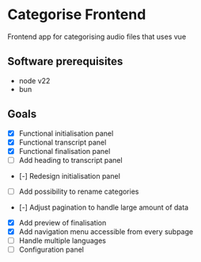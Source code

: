 # Categorise Frontend

Frontend app for categorising audio files that uses vue

## Software prerequisites

- node v22
- bun

## Goals

- [x] Functional initialisation panel
- [x] Functional transcript panel
- [x] Functional finalisation panel
- [ ] Add heading to transcript panel
- [-] Redesign initialisation panel
- [ ] Add possibility to rename categories
- [-] Adjust pagination to handle large amount of data
- [x] Add preview of finalisation
- [x] Add navigation menu accessible from every subpage
- [ ] Handle multiple languages
- [ ] Configuration panel
